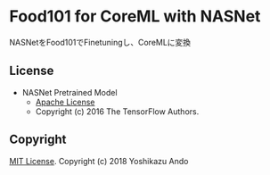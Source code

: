 # Food101 for CoreML with NASNet

NASNetをFood101でFinetuningし、CoreMLに変換


## License
- NASNet Pretrained Model
    - [Apache License](https://github.com/tensorflow/models/blob/master/LICENSE)
    - Copyright (c) 2016 The TensorFlow Authors. 


## Copyright
[MIT License](https://github.com/andooown/food101-for-coreml/blob/master/LICENSE). Copyright (c) 2018 Yoshikazu Ando
